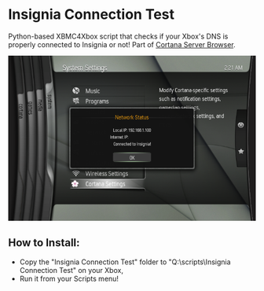 # Insignia Connection Test
Python-based XBMC4Xbox script that checks if your Xbox's DNS is properly connected to Insignia or not! Part of [Cortana Server Browser](https://github.com/faithvoid/script.cortanaserverbrowser).

![1](screenshots/1.png)

## How to Install:
- Copy the "Insignia Connection Test" folder to "Q:\scripts\Insignia Connection Test" on your Xbox, 
- Run it from your Scripts menu!
